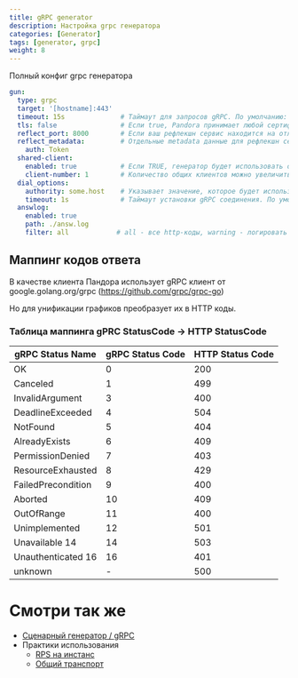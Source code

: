 ```yaml
---
title: gRPC generator
description: Настройка grpc генератора
categories: [Generator]
tags: [generator, grpc]
weight: 8
---
```


Полный конфиг grpc генератора

```yaml
gun:
  type: grpc
  target: '[hostname]:443'
  timeout: 15s              # Таймаут для запросов gRPC. По умолчанию: 15s
  tls: false                # Если true, Pandora принимает любой сертификат, представленный сервером, и любое имя хоста в этом сертификате. По умолчанию: false
  reflect_port: 8000        # Если ваш рефлекшн сервис находится на отличном от основного сервера порту
  reflect_metadata:         # Отдельные metadata данные для рефлекшн сервис
    auth: Token
  shared-client:
    enabled: true           # Если TRUE, генератор будет использовать общий транспортный клиент для всех инстансов
    client-number: 1        # Количество общих клиентов можно увеличить. По умолчанию 1
  dial_options:
    authority: some.host    # Указывает значение, которое будет использоваться в качестве псевдозаголовка :authority и имени сервера в процессе аутентификации.
    timeout: 1s             # Таймаут установки gRPC соединения. По умолчанию: 1s
  answlog:
    enabled: true
    path: ./answ.log
    filter: all            # all - все http-коды, warning - логировать 4xx и 5xx, error - логировать только 5xx. По умолчанию: error
```

## Маппинг кодов ответа

В качестве клиента Пандора использует gRPC клиент от google.golang.org/grpc (https://github.com/grpc/grpc-go)

Но для унификации графиков преобразует их в HTTP коды.

### Таблица маппинга gPRC StatusCode -> HTTP StatusCode

| gRPC Status Name   | gRPC Status Code | HTTP Status Code |
|--------------------|------------------|------------------|
| OK                 | 0                | 200              |
| Canceled           | 1                | 499              |
| InvalidArgument    | 3                | 400              |
| DeadlineExceeded   | 4                | 504              |
| NotFound           | 5                | 404              |
| AlreadyExists      | 6                | 409              |
| PermissionDenied   | 7                | 403              |
| ResourceExhausted  | 8                | 429              |
| FailedPrecondition | 9                | 400              |
| Aborted            | 10               | 409              |
| OutOfRange         | 11               | 400              |
| Unimplemented      | 12               | 501              |
| Unavailable 14     | 14               | 503              |
| Unauthenticated 16 | 16               | 401              |
| unknown            | -                | 500              |


# Смотри так же

- [Сценарный генератор / gRPC](scenario-grpc-generator.md)
- Практики использования
  - [RPS на инстанс](best_practices/rps-per-instance.md)
  - [Общий транспорт](best_practices/shared-client.md)
